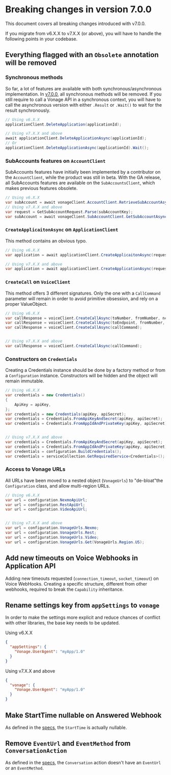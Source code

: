 # Breaking changes in version 7.0.0

This document covers all breaking changes introduced with v7.0.0.

If you migrate from v6.X.X to v7.X.X (or above), you will have to handle the following points in your codebase.

## Everything flagged with an `Obsolete` annotation will be removed

### Synchronous methods

So far, a lot of features are available with both synchronous/asynchronous implementation.
In [v7.0.0](https://github.com/Vonage/vonage-dotnet-sdk/releases/tag/v7.0.0), all synchronous methods will be removed.
If you still require to call a Vonage API in a synchronous context, you will have to call the asynchronous version with
either `.Result` or `.Wait()` to wait for the result synchronously.

```csharp
// Using v6.X.X
applicationClient.DeleteApplication(applicationId);

// Using v7.X.X and above
await applicationClient.DeleteApplicationAsync(applicationId);
// Or
applicationClient.DeleteApplicationAsync(applicationId).Wait();
```

### SubAccounts features on `AccountClient`

SubAccounts features have initially been implemented by a contributor on the `AccountClient`, while the product was
still in beta.
With the GA release, all SubAccounts features are available on the `SubAccountsClient`, which makes previous features
obsolete.

```csharp
// Using v6.X.X
var subAccount = await vonageClient.AccountClient.RetrieveSubAccountAsync(subAccountKey);
// Using v7.X.X and above
var request = GetSubAccountRequest.Parse(subAccountKey);
var subAccount = await vonageClient.SubAccountClient.GetSubAccountAsync(request);
```

### `CreateApplicaitonAsync` on `ApplicationClient`

This method contains an obvious typo.

```csharp
// Using v6.X.X
var application = await applicationClient.CreateApplicaitonAsync(request);

// Using v7.X.X and above
var application = await applicationClient.CreateApplicationAsync(request);
```

### `CreateCall` on `VoiceClient`

This method offers 3 different signatures.
Only the one with a `CallCommand` parameter will remain in order to avoid primitive obsession, and rely on a proper
ValueObject.

```csharp
// Using v6.X.X
var callResponse = voiceClient.CreateCallAsync(toNumber, fromNumber, ncco);
var callResponse = voiceClient.CreateCallAsync(toEndpoint, fromNumber, ncco);
var callResponse = voiceClient.CreateCallAsync(callCommand);


// Using v7.X.X and above
var callResponse = voiceClient.CreateCallAsync(callCommand);
```

### Constructors on `Credentials`

Creating a Credentials instance should be done by a factory method or from a `Configuration` instance.
Constructors will be hidden and the object will remain immutable.

```csharp
// Using v6.X.X
var credentials = new Credentials()
{
    ApiKey = apiKey,
};
var credentials = new Credentials(apiKey, apiSecret);
var credentials = Credentials.FromApiKeyAndSecret(apiKey, apiSecret);
var credentials = Credentials.FromAppIdAndPrivateKey(apiKey, apiSecret);


// Using v7.X.X and above
var credentials = Credentials.FromApiKeyAndSecret(apiKey, apiSecret);
var credentials = Credentials.FromAppIdAndPrivateKey(apiKey, apiSecret);
var credentials = configuration.BuildCredentials();
var credentials = serviceCollection.GetRequiredService<Credentials>();
```

### Access to Vonage URLs

All URLs have been moved to a nested object (`VonageUrls`) to "de-bloat"the `Configuration` class, and allow
multi-region URLs.

```csharp
// Using v6.X.X
var url = configuration.NexmoApiUrl;
var url = configuration.RestApiUrl;
var url = configuration.VideoApiUrl;


// Using v7.X.X and above
var url = configuration.VonageUrls.Nexmo;
var url = configuration.VonageUrls.Rest;
var url = configuration.VonageUrls.Video;
var url = configuration.VonageUrls.Get(VonageUrls.Region.US);
```

## Add new timeouts on Voice Webhooks in Application API

Adding new timeouts requested (`connection_timeout`, `socket_timeout`) on Voice WebHooks.
Creating a specific structure, different from other webhooks, required to break the `Capability` inheritance.

## Rename settings key from `appSettings` to `vonage`

In order to make the settings more explicit and reduce chances of conflict with other libraries, the base key needs to
be updated.

Using v6.X.X

```json
{
  "appSettings": {
    "Vonage.UserAgent": "myApp/1.0"
  }
}
```

Using v7.X.X and above

```json
{
  "vonage": {
    "Vonage.UserAgent": "myApp/1.0"
  }
}
```

## Make StartTime nullable on Answered Webhook

As defined in the [specs](https://developer.vonage.com/en/voice/voice-api/webhook-reference#answered), the `StartTime`
is actually nullable.

## Remove `EventUrl` and `EventMethod` from `ConversationAction`

As defined in the [specs](https://developer.vonage.com/en/voice/voice-api/ncco-reference#conversation),
the `Conversation` action doesn't have an `EventUrl` or an `EventMethod`. 
